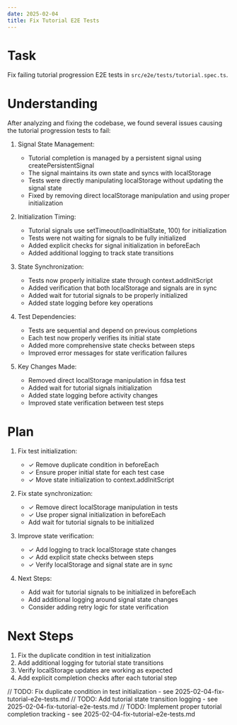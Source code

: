 ```yaml
---
date: 2025-02-04
title: Fix Tutorial E2E Tests
---
```


# Task
Fix failing tutorial progression E2E tests in `src/e2e/tests/tutorial.spec.ts`.

# Understanding
After analyzing and fixing the codebase, we found several issues causing the tutorial progression tests to fail:

1. Signal State Management:
   - Tutorial completion is managed by a persistent signal using createPersistentSignal
   - The signal maintains its own state and syncs with localStorage
   - Tests were directly manipulating localStorage without updating the signal state
   - Fixed by removing direct localStorage manipulation and using proper initialization

2. Initialization Timing:
   - Tutorial signals use setTimeout(loadInitialState, 100) for initialization
   - Tests were not waiting for signals to be fully initialized
   - Added explicit checks for signal initialization in beforeEach
   - Added additional logging to track state transitions

3. State Synchronization:
   - Tests now properly initialize state through context.addInitScript
   - Added verification that both localStorage and signals are in sync
   - Added wait for tutorial signals to be properly initialized
   - Added state logging before key operations

4. Test Dependencies:
   - Tests are sequential and depend on previous completions
   - Each test now properly verifies its initial state
   - Added more comprehensive state checks between steps
   - Improved error messages for state verification failures

5. Key Changes Made:
   - Removed direct localStorage manipulation in fdsa test
   - Added wait for tutorial signals initialization
   - Added state logging before activity changes
   - Improved state verification between test steps

# Plan

1. Fix test initialization:
   - ✓ Remove duplicate condition in beforeEach
   - ✓ Ensure proper initial state for each test case
   - ✓ Move state initialization to context.addInitScript

2. Fix state synchronization:
   - ✓ Remove direct localStorage manipulation in tests
   - ✓ Use proper signal initialization in beforeEach
   - Add wait for tutorial signals to be initialized

3. Improve state verification:
   - ✓ Add logging to track localStorage state changes
   - ✓ Add explicit state checks between steps
   - ✓ Verify localStorage and signal state are in sync

4. Next Steps:
   - Add wait for tutorial signals to be initialized in beforeEach
   - Add additional logging around signal state changes
   - Consider adding retry logic for state verification

# Next Steps

1. Fix the duplicate condition in test initialization
2. Add additional logging for tutorial state transitions
3. Verify localStorage updates are working as expected
4. Add explicit completion checks after each tutorial step

// TODO: Fix duplicate condition in test initialization - see 2025-02-04-fix-tutorial-e2e-tests.md
// TODO: Add tutorial state transition logging - see 2025-02-04-fix-tutorial-e2e-tests.md
// TODO: Implement proper tutorial completion tracking - see 2025-02-04-fix-tutorial-e2e-tests.md
